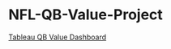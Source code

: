 # NFL-QB-Value-Project

[Tableau QB Value Dashboard](https://public.tableau.com/app/profile/jake.parker7600/viz/Book1_17234230832090/Dashboard1)
